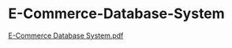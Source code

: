 # E-Commerce-Database-System

[E-Commerce Database System.pdf](https://github.com/bedirhanbuyukoz/E-Commerce-Database-System/files/7847825/E-Commerce.Database.System.pdf)
